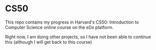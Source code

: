 # CS50

This repo contains my progress in Harvard's CS50: Introduction to Computer Science online course on the eDx platform.

Right now, I am doing other projects, so I have not been able to continue this (although I will get back to this course)
